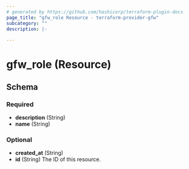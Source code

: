 ```yaml
---
# generated by https://github.com/hashicorp/terraform-plugin-docs
page_title: "gfw_role Resource - terraform-provider-gfw"
subcategory: ""
description: |-
  
---
```


# gfw_role (Resource)





<!-- schema generated by tfplugindocs -->
## Schema

### Required

- **description** (String)
- **name** (String)

### Optional

- **created_at** (String)
- **id** (String) The ID of this resource.


